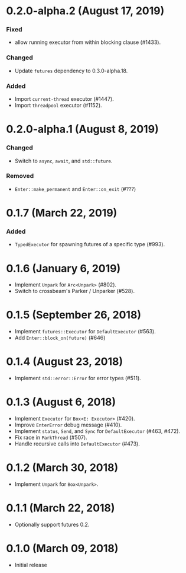 # 0.2.0-alpha.2 (August 17, 2019)

### Fixed
- allow running executor from within blocking clause (#1433).

### Changed
- Update `futures` dependency to 0.3.0-alpha.18.

### Added
- Import `current-thread` executor (#1447).
- Import `threadpool` executor (#1152).

# 0.2.0-alpha.1 (August 8, 2019)

### Changed
- Switch to `async`, `await`, and `std::future`.

### Removed
- `Enter::make_permanent` and `Enter::on_exit` (#???)

# 0.1.7 (March 22, 2019)

### Added
- `TypedExecutor` for spawning futures of a specific type (#993).

# 0.1.6 (January 6, 2019)

* Implement `Unpark` for `Arc<Unpark>` (#802).
* Switch to crossbeam's Parker / Unparker (#528).

# 0.1.5 (September 26, 2018)

* Implement `futures::Executor` for `DefaultExecutor` (#563).
* Add `Enter::block_on(future)` (#646)

# 0.1.4 (August 23, 2018)

* Implement `std::error::Error` for error types (#511).

# 0.1.3 (August 6, 2018)

* Implement `Executor` for `Box<E: Executor>` (#420).
* Improve `EnterError` debug message (#410).
* Implement `status`, `Send`, and `Sync` for `DefaultExecutor` (#463, #472).
* Fix race in `ParkThread` (#507).
* Handle recursive calls into `DefaultExecutor` (#473).

# 0.1.2 (March 30, 2018)

* Implement `Unpark` for `Box<Unpark>`.

# 0.1.1 (March 22, 2018)

* Optionally support futures 0.2.

# 0.1.0 (March 09, 2018)

* Initial release
